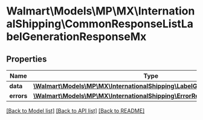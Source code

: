 # Walmart\Models\MP\MX\InternationalShipping\CommonResponseListLabelGenerationResponseMx

## Properties

Name | Type | Description | Notes
------------ | ------------- | ------------- | -------------
**data** | [**\Walmart\Models\MP\MX\InternationalShipping\LabelGenerationResponseMx[]**](LabelGenerationResponseMx.md) | data | [optional]
**errors** | [**\Walmart\Models\MP\MX\InternationalShipping\ErrorResponse[]**](ErrorResponse.md) | errors | [optional]


[[Back to Model list]](./) [[Back to API list]](../../../../../README.md#supported-apis) [[Back to README]](../../../../../README.md)
